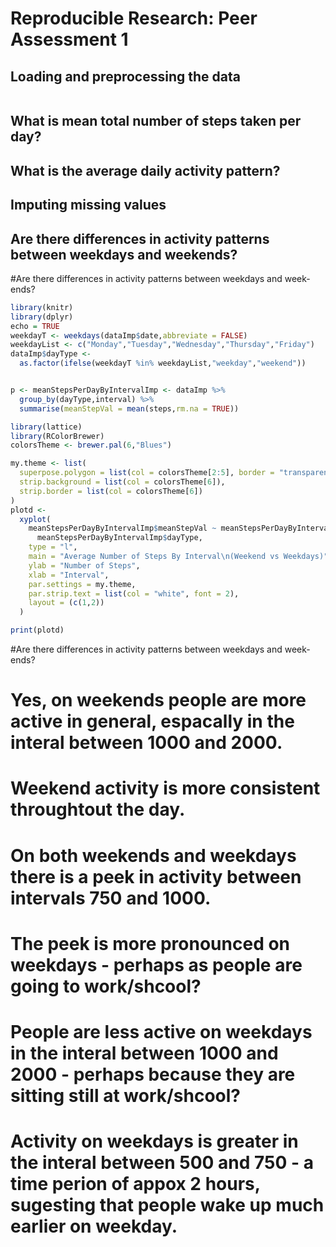 # Reproducible Research: Peer Assessment 1


## Loading and preprocessing the data
```r

```

## What is mean total number of steps taken per day?



## What is the average daily activity pattern?



## Imputing missing values



## Are there differences in activity patterns between weekdays and weekends?
#Are there differences in activity patterns between weekdays and week- ends?

```r
library(knitr)
library(dplyr)
echo = TRUE
weekdayT <- weekdays(dataImp$date,abbreviate = FALSE)
weekdayList <- c("Monday","Tuesday","Wednesday","Thursday","Friday")
dataImp$dayType <-
  as.factor(ifelse(weekdayT %in% weekdayList,"weekday","weekend"))


p <- meanStepsPerDayByIntervalImp <- dataImp %>%
  group_by(dayType,interval) %>%
  summarise(meanStepVal = mean(steps,rm.na = TRUE))

library(lattice)
library(RColorBrewer)
colorsTheme <- brewer.pal(6,"Blues")

my.theme <- list(
  superpose.polygon = list(col = colorsTheme[2:5], border = "transparent"),
  strip.background = list(col = colorsTheme[6]),
  strip.border = list(col = colorsTheme[6])
)
plotd <-
  xyplot(
    meanStepsPerDayByIntervalImp$meanStepVal ~ meanStepsPerDayByIntervalImp$interval |
      meanStepsPerDayByIntervalImp$dayType,
    type = "l",
    main = "Average Number of Steps By Interval\n(Weekend vs Weekdays)",
    ylab = "Number of Steps",
    xlab = "Interval",
    par.settings = my.theme,
    par.strip.text = list(col = "white", font = 2),
    layout = (c(1,2))
  )

print(plotd)

```
#Are there differences in activity patterns between weekdays and week- ends?
# Yes, on weekends people are more active in general, espacally in the interal between 1000 and 2000.
# Weekend activity is more consistent throughtout the day.
# On both weekends and weekdays there is a peek in  activity between intervals 750 and 1000.
# The peek is more pronounced on weekdays - perhaps as people are going to work/shcool?
# People are less active on weekdays in the interal between 1000 and 2000 - perhaps because they are sitting still at work/shcool?
# Activity on weekdays is greater in the interal between 500 and 750 - a time perion of appox 2 hours, sugesting that people wake up much earlier on weekday.


